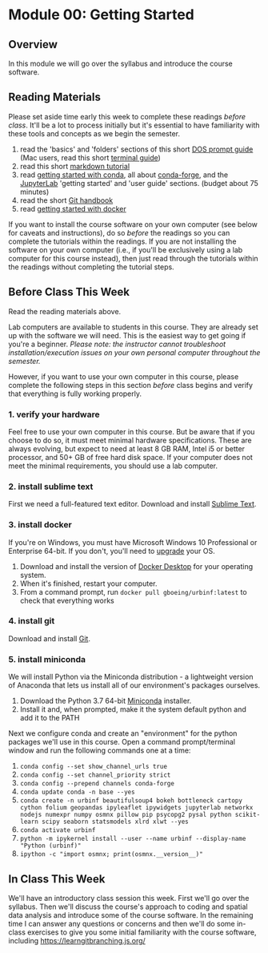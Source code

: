 # Module 00: Getting Started

## Overview

In this module we will go over the syllabus and introduce the course software.

## Reading Materials

Please set aside time early this week to complete these readings *before class*. It'll be a lot to process initially but it's essential to have familiarity with these tools and concepts as we begin the semester.

  1. read the 'basics' and 'folders' sections of this short [DOS prompt guide](http://dosprompt.info/) (Mac users, read this short [terminal guide](https://computers.tutsplus.com/tutorials/navigating-the-terminal-a-gentle-introduction--mac-3855))
  1. read this short [markdown tutorial](https://commonmark.org/help/)
  1. read [getting started with conda](https://conda.io/docs/user-guide/getting-started.html), all about [conda-forge](https://conda-forge.org/), and the [JupyterLab](https://jupyterlab.readthedocs.io) 'getting started' and 'user guide' sections. (budget about 75 minutes)
  1. read the short [Git handbook](https://guides.github.com/introduction/git-handbook/)
  1. read [getting started with docker](https://docs.docker.com/get-started/)

If you want to install the course software on your own computer (see below for caveats and instructions), do so *before* the readings so you can complete the tutorials within the readings. If you are not installing the software on your own computer (i.e., if you'll be exclusively using a lab computer for this course instead), then just read through the tutorials within the readings without completing the tutorial steps.

## Before Class This Week

Read the reading materials above.

Lab computers are available to students in this course. They are already set up with the software we will need. This is the easiest way to get going if you're a beginner. *Please note: the instructor cannot troubleshoot installation/execution issues on your own personal computer throughout the semester.*

However, if you want to use your own computer in this course, please complete the following steps in this section *before* class begins and verify that everything is fully working properly.

### 1. verify your hardware

Feel free to use your own computer in this course. But be aware that if you choose to do so, it must meet minimal hardware specifications. These are always evolving, but expect to need at least 8 GB RAM, Intel i5 or better processor, and 50+ GB of free hard disk space. If your computer does not meet the minimal requirements, you should use a lab computer.

### 2. install sublime text

First we need a full-featured text editor. Download and install [Sublime Text](https://www.sublimetext.com/).

### 3. install docker

If you're on Windows, you must have Microsoft Windows 10 Professional or Enterprise 64-bit. If you don't, you'll need to [upgrade](https://support.microsoft.com/en-us/help/12384/windows-10-upgrading-home-to-pro) your OS.

  1. Download and install the version of [Docker Desktop](https://www.docker.com/products/docker-desktop) for your operating system.
  2. When it's finished, restart your computer.
  3. From a command prompt, run `docker pull gboeing/urbinf:latest` to check that everything works

### 4. install git

Download and install [Git](https://git-scm.com/downloads).

### 5. install miniconda

We will install Python via the Miniconda distribution - a lightweight version of Anaconda that lets us install all of our environment's packages ourselves.

  1.  Download the Python 3.7 64-bit [Miniconda](https://conda.io/miniconda.html) installer.
  2.  Install it and, when prompted, make it the system default python and add it to the PATH

Next we configure conda and create an "environment" for the python packages we'll use in this course. Open a command prompt/terminal window and run the following commands one at a time:

  1. `conda config --set show_channel_urls true`
  2. `conda config --set channel_priority strict`
  3. `conda config --prepend channels conda-forge`
  4. `conda update conda -n base --yes`
  5. `conda create -n urbinf beautifulsoup4 bokeh bottleneck cartopy cython folium geopandas ipyleaflet ipywidgets jupyterlab networkx nodejs numexpr numpy osmnx pillow pip psycopg2 pysal python scikit-learn scipy seaborn statsmodels xlrd xlwt --yes`
  6. `conda activate urbinf`
  7. `python -m ipykernel install --user --name urbinf --display-name "Python (urbinf)"`
  8. `ipython -c "import osmnx; print(osmnx.__version__)"`
  
## In Class This Week

We'll have an introductory class session this week. First we'll go over the syllabus. Then we'll discuss the course's approach to coding and spatial data analysis and introduce some of the course software. In the remaining time I can answer any questions or concerns and then we'll do some in-class exercises to give you some initial familiarity with the course software, including https://learngitbranching.js.org/
